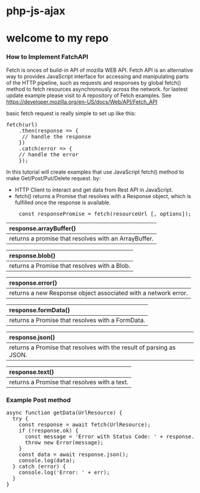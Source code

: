 # php-js-ajax

<h1>welcome to my repo</h1>

<h3>How to Implement FatchAPI</h3>

Fetch is onces of build-in API of mozilla WEB API.
Fetch API is an alternative way to provides JavaScript interface for accessing and manipulating parts of the HTTP pipeline, such as requests and responses by global fetch() method to fetch resources asynchronously across the network.
for lastest update example please visit to A repository of Fetch examples. See https://developer.mozilla.org/en-US/docs/Web/API/Fetch_API

basic fetch request is really simple to set up like this:
<pre>
fetch(url)
	.then(response => {
     // handle the response
    })
	.catch(error => {
    // handle the error
    });
</pre>

In this tutorial will create examples that use JavaScript fetch() method to make Get/Post/Put/Delete request.
by:     
  - HTTP Client to interact and get data from Rest API in JavaScript.
  - fetch() returns a Promise that resolves with a Response object, which is fulfilled once the response is available.

<pre>
    const responsePromise = fetch(resourceUrl [, options]);
</pre>

| response.arrayBuffer() |
| :------------- |
| returns a promise that resolves with an ArrayBuffer.|

| response.blob() |
| :------------- |
| returns a Promise that resolves with a Blob.|


| response.error() |
| :------------- |
| returns a new Response object associated with a network error.|

| response.formData() |
| :------------- |
| returns a Promise that resolves with a FormData.|

| response.json() |
| :------------- |
| returns a Promise that resolves with the result of parsing as JSON.|

| response.text() |
| :------------- |
| returns a Promise that resolves with a text.|

<h3>Example Post method</h3>
<pre>
async function getData(UrlResource) {
  try {
    const response = await fetch(UrlResource);
    if (!response.ok) {
      const message = 'Error with Status Code: ' + response.status;
      throw new Error(message);
    }
    const data = await response.json();
    console.log(data);
  } catch (error) {
    console.log('Error: ' + err);
  }
}
</pre>
